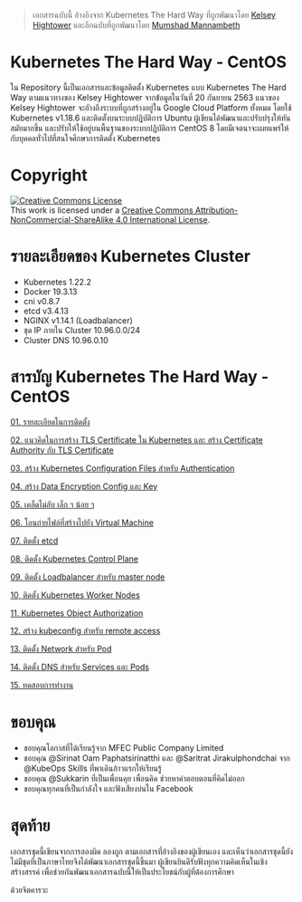 > เอกสารฉบับนี้ อ้างอิงจาก Kubernetes The Hard Way ที่ถูกพัฒนาโดย [Kelsey Hightower](https://github.com/kelseyhightower/kubernetes-the-hard-way) และอีกฉบับที่ถูกพัฒนาโดย [Mumshad Mannambeth](https://github.com/mmumshad/kubernetes-the-hard-way)
# Kubernetes The Hard Way - CentOS
ใน Repository นี้เป็นเอกสารและข้อมูลติดตั้ง Kubernetes แบบ Kubernetes The Hard Way ตามแนวทางของ Kelsey Hightower จากข้่อมูลในวันที่ 20 กันยายน 2563 แนวของ Kelsey Hightower จะอัางถึงระบบที่ถูกสร้างอยู่ใน Google Cloud Platform ทั้งหมด โดยใช้ Kubernetes v1.18.6 และติดตั้งบนระบบปฏิบัติการ Ubuntu  ผู้เขียนได้พัฒนาและปรับปรุงให้ทันสมัยมากขึ้น และปรับให้ใช้อยู่บนพื้นฐานของระบบปฏิบัติการ CentOS 8 โดยมีเจตนาจะเผยแพร่ให้กับบุคคลทั่วไปที่สนใจศึกษาการติดตั้ง Kubernetes 
# Copyright

<a rel="license" href="http://creativecommons.org/licenses/by-nc-sa/4.0/"><img alt="Creative Commons License" style="border-width:0" src="https://i.creativecommons.org/l/by-nc-sa/4.0/88x31.png" /></a><br />This work is licensed under a <a rel="license" href="http://creativecommons.org/licenses/by-nc-sa/4.0/">Creative Commons Attribution-NonCommercial-ShareAlike 4.0 International License</a>.
# รายละเอียดของ Kubernetes Cluster
- Kubernetes 1.22.2
- Docker 19.3.13
- cni v0.8.7
- etcd v3.4.13
- NGINX v1.14.1 (Loadbalancer)
- ชุด IP ภายใน Cluster 10.96.0.0/24
- Cluster DNS 10.96.0.10
# สารบัญ Kubernetes The Hard Way - CentOS
[01. รายละเอียดในการติดตั้ง](docs/01-prerequisites.md)

[02. แนวคิดในการสร้าง TLS Certificate ใน Kubernetes และ สร้าง Certificate Authority กับ TLS Certificate](docs/02-generating-tls-certificate.md)

[03. สร้าง Kubernetes Configuration Files สำหรับ Authentication](docs/03-generating-kubenetes-configuration-file.md)

[04. สร้าง Data Encryption Config และ Key](docs/04-generating-data-encryption-key.md)

[05. เคล็ดไม่ลับ เล็ก ๆ น้อย ๆ](docs/05-tip-n-trick.md)

[06. โอนถ่ายไฟล์ที่สร้างไปยัง Virtual Machine](docs/06-transfer-file.md)

[07. ติดตั้ง etcd](docs/07-install_etcd_cluster.md)

[08. ติดตั้ง Kubernetes Control Plane](docs/08-install_kubernetes_control_plane.md)

[09. ติดตั้ง Loadbalancer สำหรับ master node](docs/09-loadbalancer.md)

[10, ติดตั้ง Kubernetes Worker Nodes](docs/10-install-worker-node.md)

[11. Kubernetes Object Authorization](docs/11-kubernetes-object-authorization.md)

[12. สร้าง kubeconfig สำหรับ remote access](docs/12-kubectl-remote-access.md)

[13. ติดตั้ง Network สำหรับ Pod](docs/13-pod-network.md)

[14. ติดตั้ง DNS สำหรับ Services และ Pods](docs/14-dns-for-services-and-pods.md)

[15. ทดสอบการทำงาน](docs/15-test.md)

# ขอบคุณ
- ขอบคุณโอกาสที่ได้เรียนรู้จาก MFEC Public Company Limited
- ขอบคุณ @Sirinat Oam Paphatsirinatthi และ @Saritrat Jirakulphondchai จาก @KubeOps Skills ที่พาเดินก้าวแรกให้เรียนรู้
- ขอบคุณ @Sukkarin ที่เป็นเพื่อนคุย เพื่อนคิด ช่วยหาคำตอบตอนที่คิดไม่ออก
- ขอบคุณทุกคนที่เป็นกำลังใจ และฟังเสียงบ่นใน Facebook

# สุดท้าย
เอกสารชุดนี้เขียนจากการลองผิด ลองถูก ตามเอกสารที่อ้างอิงของผู้เขียนเอง และเห็นว่าเอกสารชุดนี้ยังไม่มีชุดที่เป็นภาษาไทยจึงได้พัฒนาเอกสารชุดนี้ขึ้นมา ผู้เขียนยินดีรับฟังทุกความคิดเห็นในเชิงสร้างสรรค์ เพื่อช่วยกันพัฒนาเอกสารฉบับนี้ให้เป็นประโยชน์กับผู้ที่ต้องการศึกษา

ด้วยจิตคารวะ
